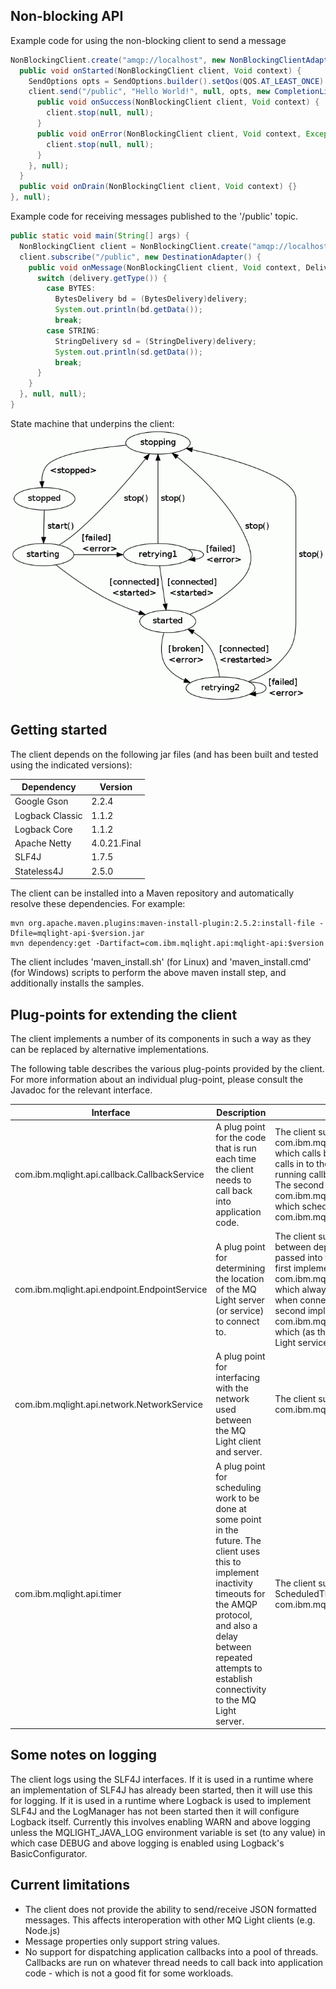 ## Non-blocking API

Example code for using the non-blocking client to send a message

```java
NonBlockingClient.create("amqp://localhost", new NonBlockingClientAdapter() {
  public void onStarted(NonBlockingClient client, Void context) {
    SendOptions opts = SendOptions.builder().setQos(QOS.AT_LEAST_ONCE).build();
    client.send("/public", "Hello World!", null, opts, new CompletionListener() {
      public void onSuccess(NonBlockingClient client, Void context) {
        client.stop(null, null);
      }
      public void onError(NonBlockingClient client, Void context, Exception exception) {
        client.stop(null, null);
      }
    }, null);
  }
  public void onDrain(NonBlockingClient client, Void context) {}
}, null);
```

Example code for receiving messages published to the '/public' topic.

```java
public static void main(String[] args) {
  NonBlockingClient client = NonBlockingClient.create("amqp://localhost", null, null);
  client.subscribe("/public", new DestinationAdapter() {
    public void onMessage(NonBlockingClient client, Void context, Delivery delivery) {
      switch (delivery.getType()) {
        case BYTES:
          BytesDelivery bd = (BytesDelivery)delivery;
          System.out.println(bd.getData());
          break;
        case STRING:
          StringDelivery sd = (StringDelivery)delivery;
          System.out.println(sd.getData());
          break;
      }
    }
  }, null, null);
}
```

State machine that underpins the client:  
![Diagram of a state machine](mqlight/src/main/java/com/ibm/mqlight/api/doc-files/sm.gif)

## Getting started

The client depends on the following jar files (and has been built and tested
using the indicated versions):

Dependency      | Version  
--------------- | -------------
Google Gson     | 2.2.4
Logback Classic | 1.1.2
Logback Core    | 1.1.2
Apache Netty    | 4.0.21.Final
SLF4J           | 1.7.5
Stateless4J     | 2.5.0

The client can be installed into a Maven repository and automatically resolve these dependencies. For example:
    
```
mvn org.apache.maven.plugins:maven-install-plugin:2.5.2:install-file -Dfile=mqlight-api-$version.jar
mvn dependency:get -Dartifact=com.ibm.mqlight.api:mqlight-api:$version
```

The client includes 'maven_install.sh' (for Linux) and 'maven_install.cmd' (for Windows) scripts to perform the
above maven install step, and additionally installs the samples.

## Plug-points for extending the client

The client implements a number of its components in such a way as they can be
replaced by alternative implementations.

The following table describes the various plug-points provided by the client.
For more information about an individual plug-point, please consult the
Javadoc for the relevant interface.

Interface                                    | Description                                                                                                                                                                                                                                        | Supplied implementations
-------------------------------------------- | -------------------------------------------------------------------------------------------------------------------------------------------------------------------------------------------------------------------------------------------------- | ------------------------------------------------------------------------------------------------------------------------------------------------------------------------------------------------------------------------------------------------------------------------------------------------------------------------------------------------------------------------------------------------------------------------------------------------------------------------------------------------------------------------------------------------------------------------------------
com.ibm.mqlight.api.callback.CallbackService | A plug point for the code that is run each time the client needs to call back into application code.                                                                                                                                               | The client supplies two implementations. The first is: com.ibm.mqlight.api.callback.impl.SameThreadCallbackService, which calls back into application code using whatever thread calls in to the plug-point. This introduces minimal overhead on running callbacks - but is not suitable for callbacks that block. The second implementation is: com.ibm.mqlight.api.callback.impl.ThreadPoolCallbackService which schedules callbacks into a threadpool. The default is com.ibm.mqlight.api.callback.impl.ThreadPoolCallbackService.
com.ibm.mqlight.api.endpoint.EndpointService | A plug point for determining the location of the MQ Light server (or service) to connect to.                                                                                                                                                       | The client supplies two implementations, which can be chosen between depending on the value of the `service` parameter passed into the `create` method used to create the client. The first implementation is: com.ibm.mqlight.api.impl.endpoint.SingleEndpointService, which always returns the same endpoint details and is useful when connecting to the stand-alone MQ Light server. The second implementation is: com.ibm.mqlight.api.impl.endpoint.BluemixEndpointService, which (as the name suggests) looks up instances of the MQ Light service in the Bluemix environment.
com.ibm.mqlight.api.network.NetworkService   | A plug point for interfacing with the network used between the MQ Light client and server.                                                                                                                                                         | The client supplies an Apache Netty-based implementation: com.ibm.mqlight.api.impl.network.NettyNetworkService
com.ibm.mqlight.api.timer                    | A plug point for scheduling work to be done at some point in the future. The client uses this to implement inactivity timeouts for the AMQP protocol, and also a delay between repeated attempts to establish connectivity to the MQ Light server. | The client supplies an implementation based on ScheduledThreadPoolExecutor: com.ibm.mqlight.api.impl.timer.TimerServiceImpl
  
## Some notes on logging

The client logs using the SLF4J interfaces. If it is used in a runtime where
an implementation of SLF4J has already been started, then it will use this for
logging. If it is used in a runtime where Logback is used to implement SLF4J
and the LogManager has not been started then it will configure Logback itself.
Currently this involves enabling WARN and above logging unless the
MQLIGHT_JAVA_LOG environment variable is set (to any value) in which case
DEBUG and above logging is enabled using Logback's BasicConfigurator.

## Current limitations

* The client does not provide the ability to send/receive JSON formatted
  messages. This affects interoperation with other MQ Light clients (e.g.
  Node.js)
* Message properties only support string values.
* No support for dispatching application callbacks into a pool of threads.
  Callbacks are run on whatever thread needs to call back into application
  code - which is not a good fit for some workloads.

